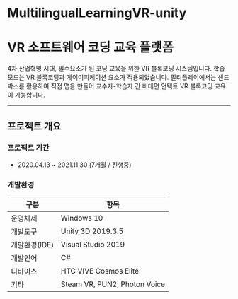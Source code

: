 # MultilingualLearningVR-unity
# VR 소프트웨어 코딩 교육 플랫폼

4차 산업혁명 시대, 필수요소가 된 코딩 교육을 위한 VR 블록코딩 시스템입니다.
학습모드는 VR 블록코딩과 게이미피케이션 요소가 적용되었습니다.
멀티플레이에서는 샌드박스를 활용하여 직접 맵을 만들어 교수자-학습자 간 비대면 언택트 VR 블록코딩 교육이 가능합니다.

------
## 프로젝트 개요

### 프로젝트 기간

* 2020.04.13 ~ 2021.11.30 (7개월 / 진행중)

### 개발환경

| 구분 | 항목 |
| ------ | ------ |
| 운영체제 | Windows 10 |
| 개발도구 | Unity 3D 2019.3.5 |
| 개발환경(IDE) | Visual Studio 2019 |
| 개발언어 | C# |
| 디바이스 | HTC VIVE Cosmos Elite |
| 기타 | Steam VR, PUN2, Photon Voice |
